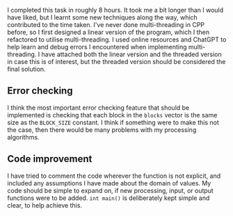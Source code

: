 I completed this task in roughly 8 hours. It took me a bit longer than I would have liked, but I learnt some new techniques along the way, which contributed to the time taken.
I've never done multi-threading in CPP before, so I first designed a linear version of the program, which I then refactored to utilise multi-threading. I used online resources and ChatGPT to help learn and debug errors I encountered when implementing multi-threading.
I have attached both the linear version and the threaded version in case this is of interest, but the threaded version should be considered the final solution.

## Error checking
I think the most important error checking feature that should be implemented is checking that each block in the `blocks` vector is the same size as the `BLOCK_SIZE` constant. I think if something were to make this not the case, then there would be many problems with my processing algorithms.

## Code improvement 
I have tried to comment the code wherever the function is not explicit, and included any assumptions I have made about the domain of values.
My code should be simple to expand on, if new processing, input, or output functions were to be added. `int main()` is deliberately kept simple and clear, to help achieve this.